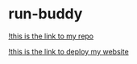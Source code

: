 # run-buddy

[!this is the link to my repo](https://github.com/DWill1440/run-buddy)

[!this is the link to deploy my website](hhttps://dwill1440.github.io/run-buddy/.)
